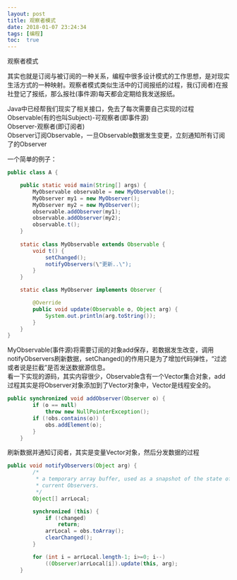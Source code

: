 ```yaml
---
layout: post
title: 观察者模式
date: 2018-01-07 23:24:34
tags: [编程]
toc:  true
---
```

观察者模式  

其实也就是订阅与被订阅的一种关系，编程中很多设计模式的工作思想，是对现实生活方式的一种映射。观察者模式类似生活中的订阅报纸的过程，我(订阅者)在报社登记了报纸，那么报社(事件源)每天都会定期给我发送报纸。  

Java中已经帮我们现实了相关接口，免去了每次需要自己实现的过程  
Observable(有的也叫Subject)-可观察者(即事件源)  
Observer-观察者(即订阅者)  
Observer订阅Observable，一旦Observable数据发生变更，立刻通知所有订阅了的Observer   

一个简单的例子：   
```java
public class A {

    public static void main(String[] args) {
        MyObservable observable = new MyObservable();
        MyObserver my1 = new MyObserver();
        MyObserver my2 = new MyObserver();
        observable.addObserver(my1);
        observable.addObserver(my2);
        observable.t();
    }
    
    static class MyObservable extends Observable {
        void t() {
            setChanged();
            notifyObservers(\"更新..\");
        }
    }

    static class MyObserver implements Observer {

        @Override
        public void update(Observable o, Object arg) {
            System.out.println(arg.toString());
        }
    }
}
```
MyObservable(事件源)将需要订阅的对象add保存，若数据发生改变，调用notifyObservers刷新数据，setChanged()的作用只是为了增加代码弹性，“过滤或者说是拦截”是否发送数据源信息。  
看一下实现的源码，其实内容很少，Observable含有一个Vector集合对象，add过程其实是将Observer对象添加到了Vector对象中，Vector是线程安全的。    
```java
public synchronized void addObserver(Observer o) {
        if (o == null)
            throw new NullPointerException();
        if (!obs.contains(o)) {
            obs.addElement(o);
        }
    }
```
刷新数据并通知订阅者，其实是变量Vector对象，然后分发数据的过程   
```java
public void notifyObservers(Object arg) {
        /*
         * a temporary array buffer, used as a snapshot of the state of
         * current Observers.
         */
        Object[] arrLocal;

        synchronized (this) {
            if (!changed)
                return;
            arrLocal = obs.toArray();
            clearChanged();
        }

        for (int i = arrLocal.length-1; i>=0; i--)
            ((Observer)arrLocal[i]).update(this, arg);
    }
 ```   